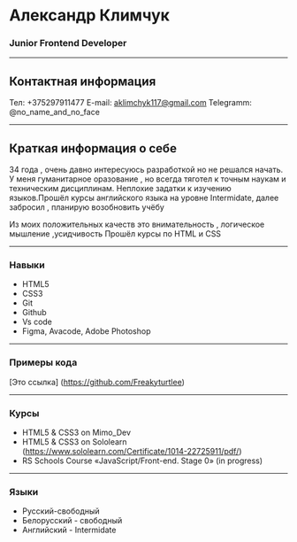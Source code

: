 # Александр Климчук
### Junior Frontend Developer
***
## Контактная информация
Тел: +375297911477
E-mail: aklimchyk117@gmail.com
Telegramm: @no_name_and_no_face

***

## Краткая информация о себе
34 года , очень давно интересуюсь разработкой но не решался начать.
У меня гуманитарное оразование , но всегда тяготел к точным наукам и техническим дисциплинам. Неплохие задатки к изучению языков.Прошёл курсы 
английского языка на уровне Intermidate, далее забросил , планирую возобновить учёбу

Из моих положительных качеств это внимательность , логическое мышление ,усидчивость 
Прошёл курсы по HTML и CSS
***
### Навыки
* HTML5 
* CSS3
* Git
* Github
* Vs code 
* Figma, Avacode, Adobe Photoshop
***
### Примеры кода
[Это ссылка] (https://github.com/Freakyturtlee)
***
### Курсы
*  HTML5 & CSS3 on  Mimo_Dev
* HTML5 & CSS3 on Sololearn (https://www.sololearn.com/Certificate/1014-22725911/pdf/) 
* RS Schools Course «JavaScript/Front-end. Stage 0» (in progress)
***
### Языки
* Русский-свободный
* Белорусский - свободный
* Английский - Intermidate
